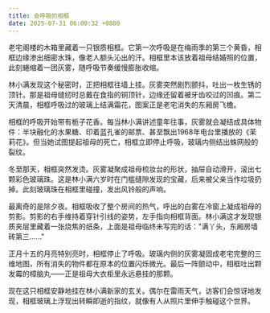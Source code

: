 ```yaml
---
title: 会呼吸的相框
date: 2025-07-31 06:00:32 +0800
---
```


老宅阁楼的木箱里藏着一只银质相框。它第一次呼吸是在梅雨季的第三个黄昏，相框边缘渗出细密水珠，像老人额头沁出的汗。相框里本该放着祖母结婚照的位置，此刻蜷缩着一团灰雾，随呼吸节奏缓慢膨胀收缩。

林小满发现这个秘密时，正把相框往墙上挂。灰雾突然剧烈颤抖，吐出一枚生锈的顶针。那是祖母缝纫时总戴在食指的铜顶针，边缘还留着被牙齿咬过的凹痕。第二天清晨，相框呼吸过的玻璃上结满霜花，图案正是老宅消失的东厢房飞檐。

相框的呼吸开始带有栀子花香。每当林小满讲述童年往事，灰雾就会凝结成具体物件：半块融化的水果糖、印着蓝孔雀的邮票、甚至飘出1968年电台里播放的《茉莉花》。但当她试图提起祖母的死亡，相框立即停止呼吸，玻璃内侧结出蛛网般的裂纹。

冬至那天，相框突然发烫。灰雾凝聚成祖母梳妆台的形状，抽屉自动滑开，滚出七颗彩色玻璃珠。这是林小满六岁时在门槛缝隙发现的宝藏，后来被父亲当作垃圾扔掉。此刻玻璃珠在相框里碰撞，发出风铃般的声响。

最离奇的是除夕夜。相框吸收了整个房间的热气，呼出的白雾在冷窗上凝成祖母的剪影。剪影的右手维持着穿针引线的姿势，左手指向相框背面。林小满这才发现银质夹层里藏着一张烧焦的纸条，上面是祖母临终未写完的话："满丫头，东厢房墙砖第三......"

正月十五的月亮特别亮时，相框停止了呼吸。玻璃内侧的灰雾凝固成老宅完整的三维地图，所有消失的物件都在原本的位置闪烁微光。最后一阵颤动中，相框吐出颗发霉的樟脑丸——正是祖母大衣柜里永远悬挂的那颗。

现在这只相框安静地挂在林小满新家的玄关。偶尔在雷雨天气，访客们会惊讶地发现，相框玻璃上浮现出转瞬即逝的指纹，就像有人从照片里伸手触碰这个世界。
